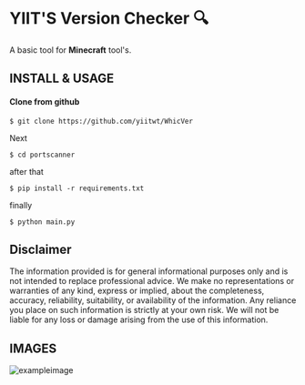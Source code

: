 # YIIT'S Version Checker 🔍

A basic tool for **Minecraft** tool's.


## INSTALL & USAGE
#### Clone from github

```
$ git clone https://github.com/yiitwt/WhicVer
```
Next
```
$ cd portscanner
```
after that
```
$ pip install -r requirements.txt
```
finally
```
$ python main.py
```
## Disclaimer
The information provided is for general informational purposes only and is not intended to replace professional advice. We make no representations or warranties of any kind, express or implied, about the completeness, accuracy, reliability, suitability, or availability of the information. Any reliance you place on such information is strictly at your own risk. We will not be liable for any loss or damage arising from the use of this information.

## IMAGES
![exampleimage](https://i.imgur.com/gsEKL4K.png)
